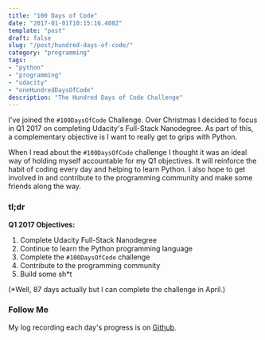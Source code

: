 ```yaml
---
title: "100 Days of Code"
date: "2017-01-01T10:15:16.408Z"
template: "post"
draft: false
slug: "/post/hundred-days-of-code/"
category: "programming"
tags:
- "python"
- "programming"
- "udacity"
- "oneHundredDaysOfCode"
description: "The Hundred Days of Code Challenge"
---
```

I've joined the `#100DaysOfCode` Challenge. Over Christmas I decided to focus in Q1 2017 on completing Udacity's Full-Stack Nanodegree. As part of this, a complementary objective is I want to really get to grips with Python.

When I read about the `#100DaysOfCode` challenge I thought it was an ideal way of holding myself accountable for my Q1 objectives. It will reinforce the habit of coding every day and helping to learn Python. I also hope to get involved in and contribute to the programming community and make some friends along the way.

### tl;dr

**Q1 2017 Objectives:**

1. Complete Udacity Full-Stack Nanodegree
2. Continue to learn the Python programming language
3. Complete the `#100DaysOfCode` challenge
4. Contribute to the programming community
5. Build some sh\*t

(\*Well, 87 days actually but I can complete the challenge in April.)

### Follow Me

My log recording each day's progress is on [Github](https://github.com/sam-atkins/100-days-of-code/blob/master/log.md).
